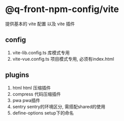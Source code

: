 # @q-front-npm-config/vite
提供基本的  vite 配置 以及 vite 插件
## config
1. vite-lib.config.ts 库模式专用
2. vite-vue.config.ts 项目模式专用, 必须有index.html

## plugins
1. html html 压缩插件
2. compress 代码压缩插件
3. pwa pwa插件
4. sentry sentry的环境区分, 需搭配shared的使用
5. define-options setup下的命名
